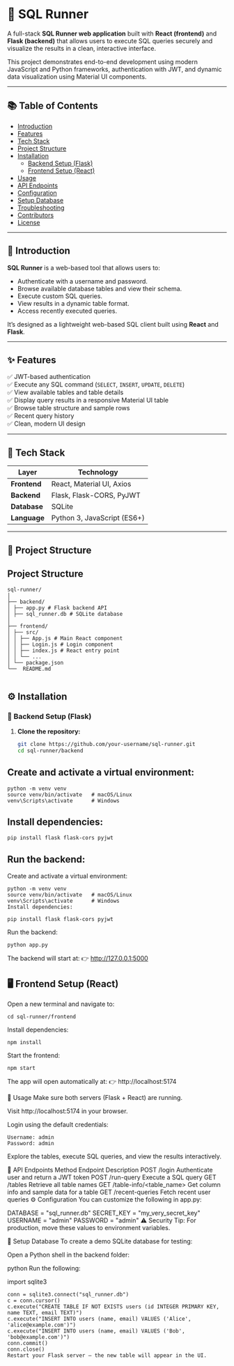 # 🧠 SQL Runner

A full-stack **SQL Runner web application** built with **React (frontend)** and **Flask (backend)** that allows users to execute SQL queries securely and visualize the results in a clean, interactive interface.  

This project demonstrates end-to-end development using modern JavaScript and Python frameworks, authentication with JWT, and dynamic data visualization using Material UI components.

---

## 📚 Table of Contents
- [Introduction](#introduction)
- [Features](#features)
- [Tech Stack](#tech-stack)
- [Project Structure](#project-structure)
- [Installation](#installation)
  - [Backend Setup (Flask)](#backend-setup-flask)
  - [Frontend Setup (React)](#frontend-setup-react)
- [Usage](#usage)
- [API Endpoints](#api-endpoints)
- [Configuration](#configuration)
- [Setup Database](#setup-database)
- [Troubleshooting](#troubleshooting)
- [Contributors](#contributors)
- [License](#license)

---

## 🧩 Introduction
**SQL Runner** is a web-based tool that allows users to:
- Authenticate with a username and password.
- Browse available database tables and view their schema.
- Execute custom SQL queries.
- View results in a dynamic table format.
- Access recently executed queries.

It’s designed as a lightweight web-based SQL client built using **React** and **Flask**.

---

## ✨ Features
✅ JWT-based authentication  
✅ Execute any SQL command (`SELECT`, `INSERT`, `UPDATE`, `DELETE`)  
✅ View available tables and table details  
✅ Display query results in a responsive Material UI table  
✅ Browse table structure and sample rows  
✅ Recent query history  
✅ Clean, modern UI design  

---

## 🧰 Tech Stack

| Layer | Technology |
|-------|-------------|
| **Frontend** | React, Material UI, Axios |
| **Backend** | Flask, Flask-CORS, PyJWT |
| **Database** | SQLite |
| **Language** | Python 3, JavaScript (ES6+) |

---

## 📂 Project Structure


## Project Structure

```
sql-runner/
│
├── backend/
│ ├── app.py # Flask backend API
│ ├── sql_runner.db # SQLite database
│
├── frontend/
│ ├── src/
│ │ ├── App.js # Main React component
│ │ ├── Login.js # Login component
│ │ ├── index.js # React entry point
│ │ └── ...
│ └── package.json
└──  README.md


```

## ⚙️ Installation

### 🧮 Backend Setup (Flask)
1. **Clone the repository:**
   ```bash
   git clone https://github.com/your-username/sql-runner.git
   cd sql-runner/backend

## Create and activate a virtual environment:
```
python -m venv venv
source venv/bin/activate   # macOS/Linux
venv\Scripts\activate      # Windows
```
## Install dependencies:
```
pip install flask flask-cors pyjwt
```
## Run the backend:

Create and activate a virtual environment:
```
python -m venv venv
source venv/bin/activate   # macOS/Linux
venv\Scripts\activate      # Windows
Install dependencies:
```
```
pip install flask flask-cors pyjwt
```
Run the backend:
```
python app.py
```
The backend will start at:
👉 http://127.0.0.1:5000

## 🖥️ Frontend Setup (React)
Open a new terminal and navigate to:
```
cd sql-runner/frontend
```
Install dependencies:
```
npm install
```
Start the frontend:
```
npm start
```
The app will open automatically at:
👉 http://localhost:5174

🚀 Usage
Make sure both servers (Flask + React) are running.

Visit http://localhost:5174 in your browser.

Login using the default credentials:
```
Username: admin
Password: admin
```
Explore the tables, execute SQL queries, and view the results interactively.

🔗 API Endpoints
Method	Endpoint	Description
POST	/login	Authenticate user and return a JWT token
POST	/run-query	Execute a SQL query
GET	/tables	Retrieve all table names
GET	/table-info/<table_name>	Get column info and sample data for a table
GET	/recent-queries	Fetch recent user queries
⚙️ Configuration
You can customize the following in app.py:

DATABASE = "sql_runner.db"
SECRET_KEY = "my_very_secret_key"
USERNAME = "admin"
PASSWORD = "admin"
⚠️ Security Tip: For production, move these values to environment variables.

🧱 Setup Database
To create a demo SQLite database for testing:

Open a Python shell in the backend folder:

python
Run the following:

import sqlite3
```
conn = sqlite3.connect("sql_runner.db")
c = conn.cursor()
c.execute("CREATE TABLE IF NOT EXISTS users (id INTEGER PRIMARY KEY, name TEXT, email TEXT)")
c.execute("INSERT INTO users (name, email) VALUES ('Alice', 'alice@example.com')")
c.execute("INSERT INTO users (name, email) VALUES ('Bob', 'bob@example.com')")
conn.commit()
conn.close()
Restart your Flask server — the new table will appear in the UI.
```
